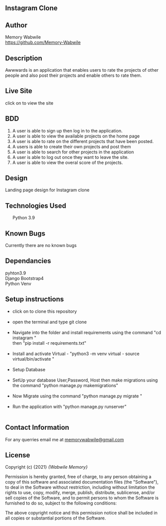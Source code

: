 ## Instagram Clone

## Author
Memory Wabwile<br>
https://github.com/Memory-Wabwile

## Description
Awwwards is an application that enables users to rate the projects of other people and also post their projects and enable others to rate them.

## Live Site
click on  to view the site

## BDD
1. A user is able to sign up then log in to the application.
2. A user is able to view the available projects on the home page
3. A user is able to rate  on the different projects that have been posted.
4. A users is able to create their own projects and post them
5. A user is able to search for other projects in the application
6. A user is able to log out once they want to leave the site.
7. A user is able to view the overal score of the projects.

## Design
Landing page design for Instagram clone
<img src="homepage.jpeg" alt="">


## Technologies Used
<ul>Python 3.9</ul>

## Known Bugs
Currently there are no known bugs

## Dependancies
pyhton3.9 <br>
Django Bootstrap4<br>
Python Venv<br>


## Setup instructions
<ul>
<li>click on  to clone this repository</li><br>
<li>open the terminal and type git clone</li> <br>
<li>Navigate into the folder and install requirements using the command
"cd instagram " <br>then "pip install -r requirements.txt" </li><br>
<li>Install and activate Virtual
- "python3 -m venv virtual - source virtual/bin/activate  "</li>
<br>
<li>Setup Database</li><br>
<li>SetUp your database User,Password, Host then make migrations using the command 
"python manage.py makemigrations"</li><br>
<li>Now Migrate using the command 
"python manage.py migrate "</li><br>
<li>Run the application with 
"python manage.py runserver" </li><br>
</ul>

## Contact Information
For any querries email me at memorywabwile@gmail.com

## License
Copyright (c) {2021} *{Wabwile Memory}*

Permission is hereby granted, free of charge, to any person obtaining a copy
of this software and associated documentation files (the "Software"), to deal
in the Software without restriction, including without limitation the rights
to use, copy, modify, merge, publish, distribute, sublicense, and/or sell
copies of the Software, and to permit persons to whom the Software is
furnished to do so, subject to the following conditions:

The above copyright notice and this permission notice shall be included in all
copies or substantial portions of the Software.